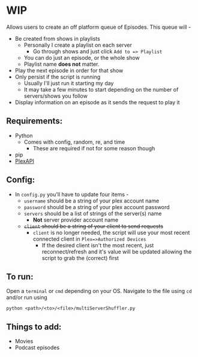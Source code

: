 # WIP

Allows users to create an off platform queue of Episodes. This queue will -

 - Be created from shows in playlists
 	- Personally I create a playlist on each server
 		- Go through shows and just click `Add to => Playlist`
 	- You can do just an episode, or the whole show
 	- Playlist name **does not** matter.
 - Play the next episode in order for that show
 - Only persist if the script is running
 	- Usually I'll just run it starting my day
 	- It may take a few minutes to start depending on the number of servers/shows you follow
 - Display information on an episode as it sends the request to play it

## Requirements:
 - Python
 	- Comes with config, random, re, and time
 		- These are required if not for some reason though
 - pip
 - [PlexAPI](https://github.com/pkkid/python-plexapi)

## Config:
- In `config.py` you'll have to update four items -
	- `username` should be a string of your plex account name
	- `password` should be a string of your plex account password
	- `servers` should be a list of strings of the server(s) name
		- **Not** server provider account name
	- ~~`client` should be a string of your client to send requests~~
        - `client` is no longer needed, the script will use your most recent connected client in `Plex=>Authorized Devices`
            - If the desired client isn't the most recent, just reconnect/refresh and it's value will be updated allowing the script to grab the (correct) first

## To run:
Open a `terminal` or `cmd` depending on your OS. Navigate to the file using `cd` and/or run using 

`python <path>/<to>/<file>/multiServerShuffler.py`

## Things to add:
 - Movies
 - Podcast episodes
